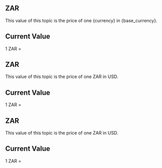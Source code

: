 ## ZAR

This value of this topic is the price of one {currency} in {base_currency}.

## Current Value

1 ZAR = <Topic topic="finance/stock-exchange/currency/ZAR/USD" decimals="3" unit="USD"/>

## ZAR

This value of this topic is the price of one ZAR in USD.

## Current Value

1 ZAR = <Topic topic="finance/stock-exchange/currency/ZAR/USD" decimals="3" unit="USD"/>

## ZAR

This value of this topic is the price of one ZAR in USD.

## Current Value

1 ZAR = <Topic topic="finance/stock-exchange/currency/ZAR/USD" decimals="3" unit="USD"/>

